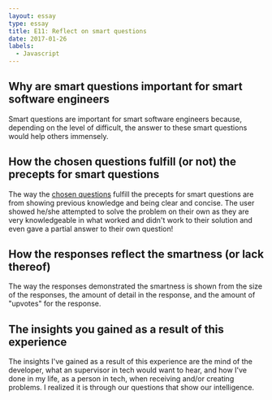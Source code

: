 ```yaml
---
layout: essay
type: essay
title: E11: Reflect on smart questions
date: 2017-01-26
labels:
  - Javascript
---
```


## Why are smart questions important for smart software engineers

Smart questions are important for smart software engineers because, depending on the level of difficult, the answer to these smart questions would help others immensely.

## How the chosen questions fulfill (or not) the precepts for smart questions

The way the [chosen questions](http://raspberrypi.stackexchange.com/questions/58577/how-to-connect-a-headless-raspberry-pi-3-to-a-mac) fulfill the precepts for smart questions are from showing previous knowledge and being clear and concise. The user showed he/she attempted to solve the problem on their own as they are very knowledgeable in what worked and didn't work to their solution and even gave a partial answer to their own question!

## How the responses reflect the smartness (or lack thereof)

The way the responses demonstrated the smartness is shown from the size of the responses, the amount of detail in the response, and the amount of "upvotes" for the response.

## The insights you gained as a result of this experience

The insights I've gained as a result of this experience are the mind of the developer, what an supervisor in tech would want to hear, and how I've done in my life, as a person in tech, when receiving and/or creating problems. I realized it is through our questions that show our intelligence.